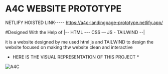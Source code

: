 # A4C WEBSITE PROTOTYPE

NETLIFY HOISTED LINK----- https://a4c-landingpage-prototype.netlify.app/

#Designed With the Help of |-- HTML --- CSS — JS - TAILWIND --| 

it is a website designed by me 
used html js and TAILWIND to design the website 
focused on making thw website clean and interactive 

* HERE IS THE VISUAL REPRESENTATION OF THIS PROJECT *

![A4C](https://user-images.githubusercontent.com/78648366/216845762-402e6fa9-9fac-446f-898f-ed88900e55d8.gif)
